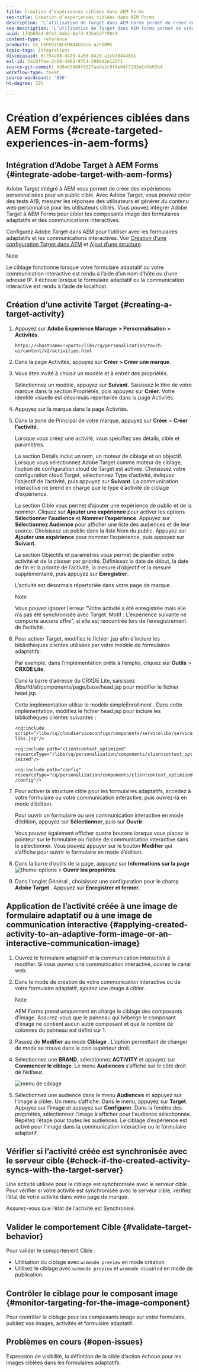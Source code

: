 ```yaml
---
title: Création d’expériences ciblées dans AEM Forms
seo-title: Création d’expériences ciblées dans AEM Forms
description: 'L’utilisation de Target dans AEM Forms permet de créer des expériences personnalisées pour les clients ciblés. '
seo-description: 'L’utilisation de Target dans AEM Forms permet de créer des expériences personnalisées pour les clients ciblés. '
uuid: 174b6054-8fe3-4ab2-8afd-435e5dff9044
content-type: reference
products: SG_EXPERIENCEMANAGER/6.4/FORMS
topic-tags: integrations
discoiquuid: 6cf54a08-d429-4a58-8429-a1cb784448d1
exl-id: 5a10ffea-2c69-4902-9754-399bd2e125f1
source-git-commit: bd94d3949f0117aa3e1c9f0e84f7293a5d6b03b4
workflow-type: tm+mt
source-wordcount: '856'
ht-degree: 32%

---
```


# Création d’expériences ciblées dans AEM Forms {#create-targeted-experiences-in-aem-forms}

## Intégration d’Adobe Target à AEM Forms {#integrate-adobe-target-with-aem-forms}

Adobe Target intégré à AEM vous permet de créer des expériences personnalisées pour un public cible. Avec Adobe Target, vous pouvez créer des tests A/B, mesurer les réponses des utilisateurs et générer du contenu web personnalisé pour les utilisateurs ciblés. Vous pouvez intégrer Adobe Target à AEM Forms pour cibler les composants image des formulaires adaptatifs et des communications interactives.

Configurez Adobe Target dans AEM pour l’utiliser avec les formulaires adaptatifs et les communications interactives. Voir [Création d’une configuration Target dans AEM](/help/sites-administering/target.md) et [Ajout d’une structure](/help/sites-administering/target.md).

>[!NOTE]
>
>Le ciblage fonctionne lorsque votre formulaire adaptatif ou votre communication interactive est rendu à l’aide d’un nom d’hôte ou d’une adresse IP. Il échoue lorsque le formulaire adaptatif ou la communication interactive est rendu à l’aide de localhost.

## Création d’une activité Target {#creating-a-target-activity}

1. Appuyez sur **Adobe Experience Manager > Personnalisation > Activités**.

   `https://<hostname>:<port>/libs/cq/personalization/touch-ui/content/v2/activities.html`

1. Dans la page Activités, appuyez sur **Créer > Créer une marque**.
1. Vous êtes invité à choisir un modèle et à entrer des propriétés.

   Sélectionnez un modèle, appuyez sur **Suivant.** Saisissez le titre de votre marque dans la section Propriétés, puis appuyez sur  **Créer.**
Votre identité visuelle est désormais répertoriée dans la page Activités.

1. Appuyez sur la marque dans la page Activités.
1. Dans la zone de Principal de votre marque, appuyez sur **Créer** > **Créer l’activité**.

   Lorsque vous créez une activité, vous spécifiez ses détails, cible et paramètres.

   La section Détails inclut un nom, un moteur de ciblage et un objectif. Lorsque vous sélectionnez Adobe Target comme moteur de ciblage, l’option de configuration cloud de Target est activée. Choisissez votre configuration cloud Target, sélectionnez Type d’activité, indiquez l’objectif de l’activité, puis appuyez sur **Suivant**. La communication interactive ne prend en charge que le type d’activité de ciblage d’expérience.

   La section Cible vous permet d’ajouter une expérience de public et de la nommer. Cliquez sur **Ajouter une expérience** pour activer les options **Sélectionner l’audience** et **Nommer l’expérience**. Appuyez sur **Sélectionnez Audience** pour afficher une liste des audiences et de leur source. Choisissez un public dans la liste Nom du public. Appuyez sur **Ajouter une expérience** pour nommer l’expérience, puis appuyez sur **Suivant**.

   La section Objectifs et paramètres vous permet de planifier votre activité et de la classer par priorité. Définissez la date de début, la date de fin et la priorité de l’activité, la mesure d’objectif et la mesure supplémentaire, puis appuyez sur **Enregistrer**.

   L’activité est désormais répertoriée dans votre page de marque.

   >[!NOTE]
   >
   >Vous pouvez ignorer l’erreur &quot;Votre activité a été enregistrée mais elle n’a pas été synchronisée avec Target. Motif : L’expérience suivante ne comporte aucune offre&quot;, si elle est rencontrée lors de l’enregistrement de l’activité.

1. Pour activer Target, modifiez le fichier .jsp afin d’inclure les bibliothèques clientes utilisées par votre modèle de formulaires adaptatifs.

   Par exemple, dans l’implémentation prête à l’emploi, cliquez sur **Outils** > **CRXDE Lite**.

   Dans la barre d’adresse du CRXDE Lite, saisissez /libs/fd/af/components/page/base/head.jsp pour modifier le fichier head.jsp.

   Cette implémentation utilise le modèle simpleEnrollment . Dans cette implémentation, modifiez le fichier head.jsp pour inclure les bibliothèques clientes suivantes :

   `<cq:include script="/libs/cq/cloudserviceconfigs/components/servicelibs/servicelibs.jsp"/>`

   `<cq:include path="clientcontext_optimized" resourceType="/libs/cq/personalization/components/clientcontext_optimized"/>`

   `<cq:include path="config" resourceType="cq/personalization/components/clientcontext_optimized/config"/>`

1. Pour activer la structure cible pour les formulaires adaptatifs, accédez à votre formulaire ou votre communication interactive, puis ouvrez-la en mode d’édition.

   Pour ouvrir un formulaire ou une communication interactive en mode d’édition, appuyez sur **Sélectionner**, puis sur **Ouvrir**.

   Vous pouvez également afficher quatre boutons lorsque vous placez le pointeur sur le formulaire ou l’icône de communication interactive sans le sélectionner. Vous pouvez appuyer sur le bouton **Modifier** qui s’affiche pour ouvrir le formulaire en mode d’édition.

1. Dans la barre d’outils de la page, appuyez sur **Informations sur la page** ![theme-options](assets/theme-options.png) > **Ouvrir les propriétés**.
1. Dans l&#39;onglet Général , choisissez une configuration pour le champ **Adobe Target** . Appuyez sur **Enregistrer et fermer**.

## Application de l’activité créée à une image de formulaire adaptatif ou à une image de communication interactive {#applying-created-activity-to-an-adaptive-form-image-or-an-interactive-communication-image}

1. Ouvrez le formulaire adaptatif et la communication interactive à modifier. Si vous ouvrez une communication interactive, ouvrez le canal web.

1. Dans le mode de création de votre communication interactive ou de votre formulaire adaptatif, ajoutez une image à cibler.

   >[!NOTE]
   >
   >AEM Forms prend uniquement en charge le ciblage des composants d’image. Assurez-vous que le panneau qui héberge le composant d’image ne contient aucun autre composant et que le nombre de colonnes du panneau est défini sur 1.

1. Passez de **Modifier** au mode **Ciblage** . L’option permettant de changer de mode se trouve dans le coin supérieur droit.
1. Sélectionnez une **BRAND**, sélectionnez **ACTIVITY** et appuyez sur **Commencer le ciblage**. Le menu **Audiences** s’affiche sur le côté droit de l’éditeur.

   ![menu de ciblage](assets/targeting-menu.png)

1. Sélectionnez une audience dans le menu **Audiences** et appuyez sur l’image à cibler. Un menu s’affiche. Dans le menu, appuyez sur **Target**. Appuyez sur l’image et appuyez sur **Configurer**. Dans la fenêtre des propriétés, sélectionnez l&#39;image à afficher pour l&#39;audience sélectionnée. Répétez l’étape pour toutes les audiences. Le ciblage d’expérience est activé pour l’image dans la communication interactive ou le formulaire adaptatif.

## Vérifier si l’activité créée est synchronisée avec le serveur cible {#check-if-the-created-activity-syncs-with-the-target-server}

Une activité utilisée pour le ciblage est synchronisée avec le serveur cible. Pour vérifier si votre activité est synchronisée avec le serveur cible, vérifiez l’état de votre activité dans votre page de marque.

Assurez-vous que l’état de l’activité est Synchronisé.

## Valider le comportement Cible {#validate-target-behavior}

Pour valider le comportement Cible :

* Utilisation du ciblage avec `wcmmode preview` en mode création
* Utilisez le ciblage avec `wcmmode preview` et `wcmmode disabled` en mode de publication.

## Contrôler le ciblage pour le composant image {#monitor-targeting-for-the-image-component}

Pour contrôler le ciblage pour les composants image sur votre formulaire, publiez vos images, activités et formulaire adaptatif.

## Problèmes en cours {#open-issues}

Expression de visibilité, la définition de la cible d’action échoue pour les images ciblées dans les formulaires adaptatifs.
